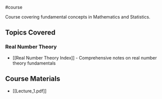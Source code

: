 #course

Course covering fundamental concepts in Mathematics and Statistics.

## Topics Covered

### Real Number Theory
- [[Real Number Theory Index]] - Comprehensive notes on real number theory fundamentals

## Course Materials
- [[Lecture_1.pdf]]
